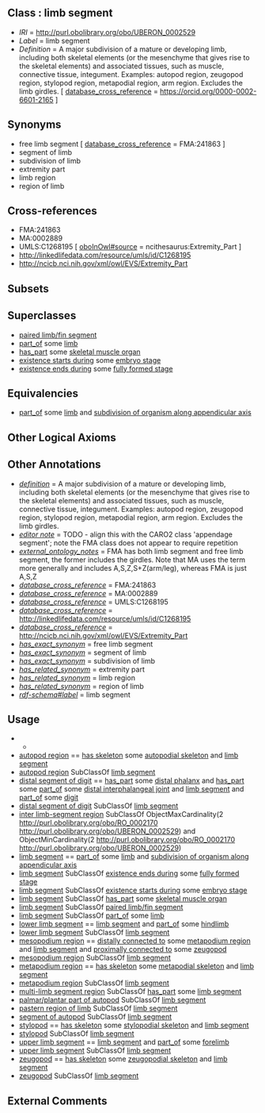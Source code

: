 
## Class : limb segment

 * *IRI* = http://purl.obolibrary.org/obo/UBERON_0002529
 * *Label* = limb segment
 * *Definition* = A major subdivision of a mature or developing limb, including both skeletal elements (or the mesenchyme that gives rise to the skeletal elements) and associated tissues, such as muscle, connective tissue, integument. Examples: autopod region, zeugopod region, stylopod region, metapodial region, arm region. Excludes the limb girdles. [ [database_cross_reference](../../ef/oboInOwl#hasDbXref.md) = https://orcid.org/0000-0002-6601-2165 ]

## Synonyms

 * free limb segment [ [database_cross_reference](../../ef/oboInOwl#hasDbXref.md) = FMA:241863 ]
 * segment of limb
 * subdivision of limb
 * extremity part
 * limb region
 * region of limb

## Cross-references

 * FMA:241863
 * MA:0002889
 * UMLS:C1268195 [ [oboInOwl#source](../../ce/oboInOwl#source.md) = ncithesaurus:Extremity_Part ]
 * http://linkedlifedata.com/resource/umls/id/C1268195
 * http://ncicb.nci.nih.gov/xml/owl/EVS/Extremity_Part

## Subsets


## Superclasses

 * [paired limb/fin segment](../../UBERON/38/UBERON_0010538.md)
 * [part_of](../../BFO/50/BFO_0000050.md) some [limb](../../UBERON/01/UBERON_0002101.md)
 * [has_part](../../BFO/51/BFO_0000051.md) some [skeletal muscle organ](../../UBERON/92/UBERON_0014892.md)
 * [existence starts during](../../RO/88/RO_0002488.md) some [embryo stage](../../UBERON/68/UBERON_0000068.md)
 * [existence ends during](../../RO/92/RO_0002492.md) some [fully formed stage](../../UBERON/66/UBERON_0000066.md)

## Equivalencies

 * [part_of](../../BFO/50/BFO_0000050.md) some [limb](../../UBERON/01/UBERON_0002101.md) and [subdivision of organism along appendicular axis](../../UBERON/58/UBERON_0010758.md)

## Other Logical Axioms


## Other Annotations

 * *[definition](../../IAO/15/IAO_0000115.md)* = A major subdivision of a mature or developing limb, including both skeletal elements (or the mesenchyme that gives rise to the skeletal elements) and associated tissues, such as muscle, connective tissue, integument. Examples: autopod region, zeugopod region, stylopod region, metapodial region, arm region. Excludes the limb girdles.
 * *[editor note](../../IAO/16/IAO_0000116.md)* = TODO - align this with the CARO2 class 'appendage segment'; note the FMA class does not appear to require repetition
 * *[external_ontology_notes](../../UBPROP/12/UBPROP_0000012.md)* = FMA has both limb segment and free limb segment, the former includes the girdles. Note that MA uses the term more generally and includes A,S,Z,S+Z(arm/leg), whereas FMA is just A,S,Z
 * *[database_cross_reference](../../ef/oboInOwl#hasDbXref.md)* = FMA:241863
 * *[database_cross_reference](../../ef/oboInOwl#hasDbXref.md)* = MA:0002889
 * *[database_cross_reference](../../ef/oboInOwl#hasDbXref.md)* = UMLS:C1268195
 * *[database_cross_reference](../../ef/oboInOwl#hasDbXref.md)* = http://linkedlifedata.com/resource/umls/id/C1268195
 * *[database_cross_reference](../../ef/oboInOwl#hasDbXref.md)* = http://ncicb.nci.nih.gov/xml/owl/EVS/Extremity_Part
 * *[has_exact_synonym](../../ym/oboInOwl#hasExactSynonym.md)* = free limb segment
 * *[has_exact_synonym](../../ym/oboInOwl#hasExactSynonym.md)* = segment of limb
 * *[has_exact_synonym](../../ym/oboInOwl#hasExactSynonym.md)* = subdivision of limb
 * *[has_related_synonym](../../ym/oboInOwl#hasRelatedSynonym.md)* = extremity part
 * *[has_related_synonym](../../ym/oboInOwl#hasRelatedSynonym.md)* = limb region
 * *[has_related_synonym](../../ym/oboInOwl#hasRelatedSynonym.md)* = region of limb
 * *[rdf-schema#label](../../el/rdf-schema#label.md)* = limb segment

## Usage

 * -
 * [autopod region](../../UBERON/70/UBERON_0002470.md) == [has skeleton](../../RO/51/RO_0002551.md) some [autopodial skeleton](../../UBERON/17/UBERON_0006717.md) and [limb segment](../../UBERON/29/UBERON_0002529.md)
 * [autopod region](../../UBERON/70/UBERON_0002470.md) SubClassOf [limb segment](../../UBERON/29/UBERON_0002529.md)
 * [distal segment of digit](../../UBERON/51/UBERON_0009551.md) == [has_part](../../BFO/51/BFO_0000051.md) some [distal phalanx](../../UBERON/00/UBERON_0004300.md) and [has_part](../../BFO/51/BFO_0000051.md) some [part_of](../../BFO/50/BFO_0000050.md) some [distal interphalangeal joint](../../UBERON/68/UBERON_0009768.md) and [limb segment](../../UBERON/29/UBERON_0002529.md) and [part_of](../../BFO/50/BFO_0000050.md) some [digit](../../UBERON/44/UBERON_0002544.md)
 * [distal segment of digit](../../UBERON/51/UBERON_0009551.md) SubClassOf [limb segment](../../UBERON/29/UBERON_0002529.md)
 * [inter limb-segment region](../../UBERON/58/UBERON_0010858.md) SubClassOf ObjectMaxCardinality(2 <http://purl.obolibrary.org/obo/RO_0002170> <http://purl.obolibrary.org/obo/UBERON_0002529>) and ObjectMinCardinality(2 <http://purl.obolibrary.org/obo/RO_0002170> <http://purl.obolibrary.org/obo/UBERON_0002529>)
 * [limb segment](../../UBERON/29/UBERON_0002529.md) == [part_of](../../BFO/50/BFO_0000050.md) some [limb](../../UBERON/01/UBERON_0002101.md) and [subdivision of organism along appendicular axis](../../UBERON/58/UBERON_0010758.md)
 * [limb segment](../../UBERON/29/UBERON_0002529.md) SubClassOf [existence ends during](../../RO/92/RO_0002492.md) some [fully formed stage](../../UBERON/66/UBERON_0000066.md)
 * [limb segment](../../UBERON/29/UBERON_0002529.md) SubClassOf [existence starts during](../../RO/88/RO_0002488.md) some [embryo stage](../../UBERON/68/UBERON_0000068.md)
 * [limb segment](../../UBERON/29/UBERON_0002529.md) SubClassOf [has_part](../../BFO/51/BFO_0000051.md) some [skeletal muscle organ](../../UBERON/92/UBERON_0014892.md)
 * [limb segment](../../UBERON/29/UBERON_0002529.md) SubClassOf [paired limb/fin segment](../../UBERON/38/UBERON_0010538.md)
 * [limb segment](../../UBERON/29/UBERON_0002529.md) SubClassOf [part_of](../../BFO/50/BFO_0000050.md) some [limb](../../UBERON/01/UBERON_0002101.md)
 * [lower limb segment](../../UBERON/84/UBERON_0008784.md) == [limb segment](../../UBERON/29/UBERON_0002529.md) and [part_of](../../BFO/50/BFO_0000050.md) some [hindlimb](../../UBERON/03/UBERON_0002103.md)
 * [lower limb segment](../../UBERON/84/UBERON_0008784.md) SubClassOf [limb segment](../../UBERON/29/UBERON_0002529.md)
 * [mesopodium region](../../UBERON/16/UBERON_0006716.md) == [distally connected to](../../core#distally/to/core#distally_connected_to.md) some [metapodium region](../../UBERON/77/UBERON_0009877.md) and [limb segment](../../UBERON/29/UBERON_0002529.md) and [proximally connected to](../../core#proximally/to/core#proximally_connected_to.md) some [zeugopod](../../UBERON/71/UBERON_0002471.md)
 * [mesopodium region](../../UBERON/16/UBERON_0006716.md) SubClassOf [limb segment](../../UBERON/29/UBERON_0002529.md)
 * [metapodium region](../../UBERON/77/UBERON_0009877.md) == [has skeleton](../../RO/51/RO_0002551.md) some [metapodial skeleton](../../UBERON/46/UBERON_0010546.md) and [limb segment](../../UBERON/29/UBERON_0002529.md)
 * [metapodium region](../../UBERON/77/UBERON_0009877.md) SubClassOf [limb segment](../../UBERON/29/UBERON_0002529.md)
 * [multi-limb segment region](../../UBERON/58/UBERON_0006058.md) SubClassOf [has_part](../../BFO/51/BFO_0000051.md) some [limb segment](../../UBERON/29/UBERON_0002529.md)
 * [palmar/plantar part of autopod](../../UBERON/37/UBERON_0008837.md) SubClassOf [limb segment](../../UBERON/29/UBERON_0002529.md)
 * [pastern region of limb](../../UBERON/63/UBERON_0009563.md) SubClassOf [limb segment](../../UBERON/29/UBERON_0002529.md)
 * [segment of autopod](../../UBERON/39/UBERON_0012139.md) SubClassOf [limb segment](../../UBERON/29/UBERON_0002529.md)
 * [stylopod](../../UBERON/72/UBERON_0002472.md) == [has skeleton](../../RO/51/RO_0002551.md) some [stylopodial skeleton](../../UBERON/83/UBERON_0011583.md) and [limb segment](../../UBERON/29/UBERON_0002529.md)
 * [stylopod](../../UBERON/72/UBERON_0002472.md) SubClassOf [limb segment](../../UBERON/29/UBERON_0002529.md)
 * [upper limb segment](../../UBERON/85/UBERON_0008785.md) == [limb segment](../../UBERON/29/UBERON_0002529.md) and [part_of](../../BFO/50/BFO_0000050.md) some [forelimb](../../UBERON/02/UBERON_0002102.md)
 * [upper limb segment](../../UBERON/85/UBERON_0008785.md) SubClassOf [limb segment](../../UBERON/29/UBERON_0002529.md)
 * [zeugopod](../../UBERON/71/UBERON_0002471.md) == [has skeleton](../../RO/51/RO_0002551.md) some [zeugopodial skeleton](../../UBERON/84/UBERON_0011584.md) and [limb segment](../../UBERON/29/UBERON_0002529.md)
 * [zeugopod](../../UBERON/71/UBERON_0002471.md) SubClassOf [limb segment](../../UBERON/29/UBERON_0002529.md)

## External Comments

